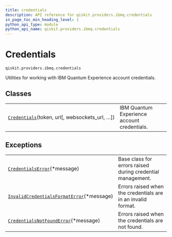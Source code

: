 ```yaml
---
title: credentials
description: API reference for qiskit.providers.ibmq.credentials
in_page_toc_min_heading_level: 1
python_api_type: module
python_api_name: qiskit.providers.ibmq.credentials
---
```


<span id="module-qiskit.providers.ibmq.credentials" />

<span id="qiskit-providers-ibmq-credentials" />

<span id="credentials-qiskit-providers-ibmq-credentials" />

# Credentials

<span id="module-qiskit.providers.ibmq.credentials" />

`qiskit.providers.ibmq.credentials`

Utilities for working with IBM Quantum Experience account credentials.

## Classes

|                                                                                                                                                                                                 |                                             |
| ----------------------------------------------------------------------------------------------------------------------------------------------------------------------------------------------- | ------------------------------------------- |
| [`Credentials`](qiskit.providers.ibmq.credentials.Credentials#qiskit.providers.ibmq.credentials.Credentials "qiskit.providers.ibmq.credentials.Credentials")(token, url\[, websockets\_url, …]) | IBM Quantum Experience account credentials. |

## Exceptions

|                                                                                                                                                                                                                                                 |                                                              |
| ----------------------------------------------------------------------------------------------------------------------------------------------------------------------------------------------------------------------------------------------- | ------------------------------------------------------------ |
| [`CredentialsError`](qiskit.providers.ibmq.credentials.CredentialsError#qiskit.providers.ibmq.credentials.CredentialsError "qiskit.providers.ibmq.credentials.CredentialsError")(\*message)                                                     | Base class for errors raised during credential management.   |
| [`InvalidCredentialsFormatError`](qiskit.providers.ibmq.credentials.InvalidCredentialsFormatError#qiskit.providers.ibmq.credentials.InvalidCredentialsFormatError "qiskit.providers.ibmq.credentials.InvalidCredentialsFormatError")(\*message) | Errors raised when the credentials are in an invalid format. |
| [`CredentialsNotFoundError`](qiskit.providers.ibmq.credentials.CredentialsNotFoundError#qiskit.providers.ibmq.credentials.CredentialsNotFoundError "qiskit.providers.ibmq.credentials.CredentialsNotFoundError")(\*message)                     | Errors raised when the credentials are not found.            |

